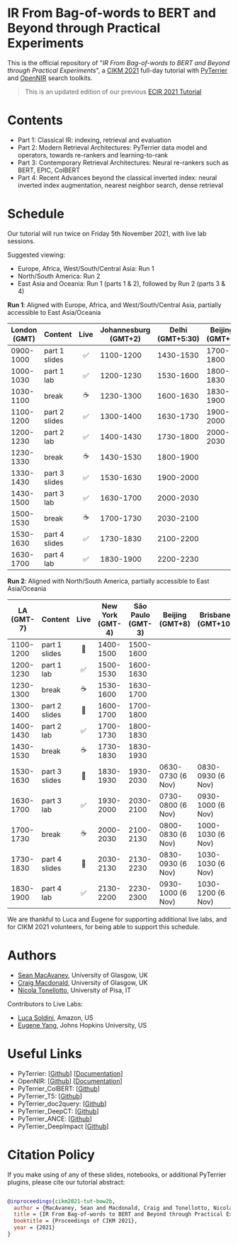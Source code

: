# IR From Bag-of-words to BERT and Beyond through Practical Experiments

This is the official repository of "*IR From Bag-of-words to BERT and Beyond through Practical Experiments*", a [CIKM 2021](https://www.cikm2021.org/) full-day tutorial with [PyTerrier](https://github.com/terrier-org/pyterrier) and [OpenNIR](https://opennir.net) search toolkits.

> This is an updated edition of our previous [ECIR 2021 Tutorial](https://github.com/terrier-org/ecir2021tutorial)

# Contents

* Part 1: Classical IR: indexing, retrieval and evaluation 
* Part 2: Modern Retrieval Architectures: PyTerrier data model and operators, towards re-rankers and learning-to-rank
* Part 3: Contemporary Retrieval Architectures: Neural re-rankers such as BERT, EPIC, ColBERT
* Part 4: Recent Advances beyond the classical inverted index: neural inverted index augmentation, nearest neighbor search, dense retrieval


# Schedule

Our tutorial will run twice on Friday 5th November 2021, with live lab sessions.

 Suggested viewing:
  - Europe, Africa, West/South/Central Asia: Run 1
  - North/South America: Run 2
  - East Asia and Oceania: Run 1 (parts 1 & 2), followed by Run 2 (parts 3 & 4)

**Run 1**: Aligned with Europe, Africa, and West/South/Central Asia, partially accessible to East Asia/Oceania

| London (GMT) | Content | Live | Johannesburg (GMT+2) | Delhi (GMT+5:30) | Beijing (GMT+8) | Brisbane (GMT+10)|
|-----|---------|:---:|---------|--------|--------|---------|
| 0900-1000 | part 1 slides | ✅ | 1100-1200 | 1430-1530 | 1700-1800 | 1900-2000 |
| 1000-1030 | part 1 lab | ✅    | 1200-1230 | 1530-1600 | 1800-1830 | 2000-2030 |
| 1030-1100 | break | ☕         | 1230-1300 | 1600-1630 | 1830-1900 | 2030-2100 |
| 1100-1200 | part 2 slides | ✅ | 1300-1400 | 1630-1730 | 1900-2000 | 2100-2200 |
| 1200-1230 | part 2 lab | ✅    | 1400-1430 | 1730-1800 | 2000-2030 | 2200-2230 |
| 1230-1330 | break | ☕         | 1430-1530 | 1800-1900 |
| 1330-1430 | part 3 slides | ✅ | 1530-1630 | 1900-2000 |
| 1430-1500 | part 3 lab | ✅    | 1630-1700 | 2000-2030 |
| 1500-1530 | break | ☕         | 1700-1730 | 2030-2100 |
| 1530-1630 | part 4 slides | ✅ | 1730-1830 | 2100-2200 |
| 1630-1700 | part 4 lab | ✅    | 1830-1900 | 2200-2230 |

**Run 2**: Aligned with North/South America, partially accessible to East Asia/Oceania


| LA (GMT-7) | Content | Live | New York (GMT-4) | São Paulo (GMT-3) | Beijing (GMT+8) | Brisbane (GMT+10)|
|-----|-------|:--:|------|-----------|------------|-----------|
| 1100-1200 | part 1 slides | 🎥  | 1400-1500 | 1500-1600 |
| 1200-1230 | part 1 lab | ✅     | 1500-1530 | 1600-1630 |
| 1230-1300 | break | ☕          | 1530-1600 | 1630-1700 |
| 1300-1400 | part 2 slides  | 🎥 | 1600-1700 | 1700-1800 |
| 1400-1430 | part 2 lab | ✅     | 1700-1730 | 1800-1830 |
| 1430-1530 | break | ☕          | 1730-1830 | 1830-1930 |
| 1530-1630 | part 3 slides  | 🎥 | 1830-1930 | 1930-2030 | 0630-0730 (6 Nov) | 0830-0930 (6 Nov) |
| 1630-1700 | part 3 lab | ✅     | 1930-2000 | 2030-2100 | 0730-0800 (6 Nov) | 0930-1000 (6 Nov) |
| 1700-1730 | break | ☕          | 2000-2030 | 2100-2130 | 0800-0830 (6 Nov) | 1000-1030 (6 Nov) |
| 1730-1830 | part 4 slides  | 🎥 | 2030-2130 | 2130-2230 | 0830-0930 (6 Nov) | 1030-1030 (6 Nov) |
| 1830-1900 | part 4 lab | ✅     | 2130-2200 | 2230-2300 | 0930-1000 (6 Nov) | 1030-1200 (6 Nov) |

We are thankful to Luca and Eugene for supporting additional live labs, and for CIKM 2021 volunteers, for being able to support this schedule.

# Authors

* [Sean MacAvaney](https://macavaney.us), University of Glasgow, UK
* [Craig Macdonald](http://www.dcs.gla.ac.uk/~craigm/), University of Glasgow, UK
* [Nicola Tonellotto](http://tonellotto.github.io), University of Pisa, IT

Contributors to Live Labs:

* [Luca Soldini](https://soldaini.net/), Amazon, US
* [Eugene Yang](https://www.eugene.zone/), Johns Hopkins University, US



# Useful Links

 - PyTerrier: [[Github](https://github.com/terrier-org/pyterrier)] [[Documentation](https://pyterrier.readthedocs.io/en/latest/)]
 - OpenNIR: [[Github](https://github.com/Georgetown-IR-Lab/OpenNIR)] [[Documentation](https://opennir.net/)]
 - PyTerrier_ColBERT: [[Github](https://github.com/terrierteam/pyterrier_colbert)]
 - PyTerrier_T5: [[Github](https://github.com/terrierteam/pyterrier_t5)]
 - PyTerrier_doc2query: [[Github](https://github.com/terrierteam/pyterrier_doc2query)]
 - PyTerrier_DeepCT: [[Github](https://github.com/terrierteam/pyterrier_deepct)]
 - PyTerrier_ANCE: [[Github](https://github.com/terrierteam/pyterrier_ance)]
 - PyTerrier_DeepImpact [[Github](https://github.com/terrierteam/pyterrier_deepimpact)]

# Citation Policy

If you make using of any of these slides, notebooks, or additional PyTerrier plugins, please cite our tutorial abstract:

```bibtex

@inproceedings{cikm2021-tut-bow2b,
  author = {MacAvaney, Sean and Macdonald, Craig and Tonellotto, Nicola},
  title = {IR From Bag-of-words to BERT and Beyond through Practical Experiments: A CIKM 2021 tutorial with PyTerrier and OpenNIR},
  booktitle = {Proceedings of CIKM 2021},
  year = {2021}
}

```
